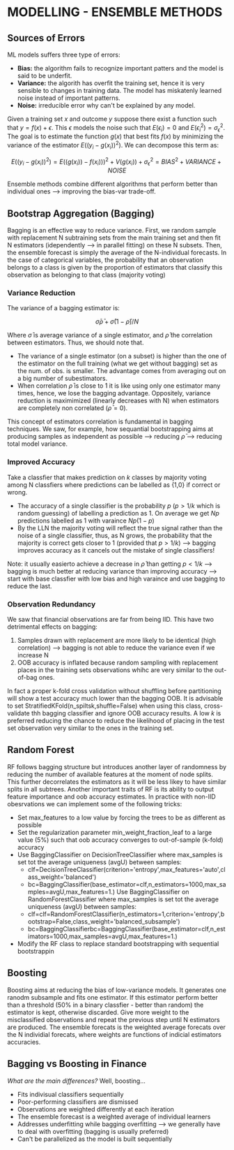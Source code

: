 # MODELLING - ENSEMBLE METHODS

## Sources of Errors

ML models suffers three type of errors:

- **Bias:** the algorithm fails to recognize important patters and the model is said to be underfit.
- **Variance:** the algorith has overfit the training set, hence it is very sensible to changes in training data. The model has miskatenly learned noise instead of important patterns.
- **Noise:** irreducible error why can't be explained by any model.

Given a training set $x$ and outcome $y$ suppose there exist a function such that $y = f(x) + \epsilon$. This $\epsilon$ models the noise such that $E(\epsilon_i) = 0$ and $E(\epsilon_i^2) = \sigma_{\epsilon}^2$. The goal is to estimate the function $g(x)$ that best fits $f(x)$ by minimizing the variance of the estimator $E((y_i-g(x_i))^2)$. We can decompose this term as:

$$ E((y_i-g(x_i))^2) = E((g(x_i))-f(x_i)))^2 + V(g(x_i)) + \sigma_{\epsilon}^2 = BIAS^2 + VARIANCE + NOISE $$

Ensemble methods combine different algorithms that perform better than individual ones --> improving the bias-var trade-off.

## Bootstrap Aggregation (Bagging)

Bagging is an effective way to reduce variance. First, we random sample with replacement N subtraining sets from the main training set and then fit N estimators (idependently --> in parallel fitting) on these N subsets. Then, the ensemble forecast is simply the average of the N-individual forecasts. In the case of categorical variables, the probability that an observation belongs to a class is given by the proportion of estimators that classify this observation as belonging to that class (majority voting)

### Variance Reduction

The variance of a bagging estimator is:

$$ \bar{\sigma}\bar{\rho} + \bar{\sigma}(1-\bar{\rho})/N  $$

Where $\bar{\sigma}$ is average variance of a single estimator, and $\bar{\rho}$ the correlation between estimators. Thus, we should note that.

- The variance of a single estimator (on a subset) is higher than the one of the estimator on the full training (what we get without bagging)  set as the num. of obs. is smaller. The advantage comes from averaging out on a big number of subestimators.
- When correlation  $\bar{\rho}$ is close to 1 it is like using only one estimator many times, hence, we lose the bagging advantage. Oppositely, variance reduction is maximimized (linearly decreases with N) when estimators are completely non correlated ($\bar{\rho} = 0$).

This concept of estimators correlation is fundamental in bagging techniques. We saw, for example, how sequantial bootstrapping aims at producing samples as independent as possible --> reducing  $\bar{\rho}$ --> reducing total model variance.

### Improved Accuracy

Take a classfier that makes prediction on $k$ classes by majority voting among N classfiers where predictions can be labelled as {1,0} if correct or wrong. 

- The accuracy of a single classifier is the probability $p$ ($p>1/k$ which is random guessing) of labelling a prediction as 1. On average we get $Np$ predictions labelled as 1 with varaince $Np(1-p)$
- By the LLN the majority voting will reflect the true signal rather than the noise of a single classifier, thus, as N grows, the probability that the majority is correct gets closer to 1 (provided that $p>1/k$) --> bagging improves accuracy as it cancels out the mistake of single classifiers!

Note: it usually easierto achieve a decrease in $\bar{\rho}$ than getting $p<1/k$ --> bagging is much better at reducing variance than improving accuracy --> start with base classfier with low bias and high varaince and use bagging to reduce the last.

### Observation Redundancy

We saw that financial observations are far from being IID. This have two detrimental effects on bagging:

1. Samples drawn with replacement are more likely to be identical (high correlation) --> bagging is not able to reduce the variance even if we increase N
2. OOB accuracy is inflated because random sampling with replacement places in the training sets observations whihc are very similar to the out-of-bag ones.

In fact a proper k-fold cross validation without shuffling before partitioning will show a test accuracy much lower than the bagging OOB. It is advisable to set StratifiedKFold(n_spiltsk,shuffle=False) when using this class, cross-validate thh bagging classifier and ignore OOB accuracy results. A low $k$ is preferred reducing the chance to reduce the likelihood of placing in the test set observation very similar to the ones in the training set.

## Random Forest

RF follows bagging structure but introduces another layer of randomness by reducing the number of available features at the moment of node splits. This further decorrelates the estimators as it will be less likey to have similar splits in all subtrees. Another important traits of RF is its ability to output feature importance and oob accuracy estimates. In practice with non-IID obesrvations we can implement some of the following tricks:

- Set max_features to a low value by forcing the trees to be as different as possible
- Set the regularization parameter min_weight_fraction_leaf to a large value (5%) such that oob accuracy converges to out-of-sample (k-fold) accuracy
- Use BaggingClassifier on DecisionTreeClassifier where max_samples is set tot the average uniqueness (avgU) between samples:
  - clf=DecisionTreeClassifier(criterion='entropy',max_features='auto',class_weight='balanced')
  - bc=BaggingClassifier(base_estimator=clf,n_estimators=1000,max_samples=avgU,max_features=1.)
Use BaggingClassifier on RandomForestClassifier where max_samples is set tot the average uniqueness (avgU) between samples:
  - clf=clf=RandomForestClassifier(n_estimators=1,criterion='entropy',bootstrap=False,class_weight='balanced_subsample')
  - bc=BaggingClassifierbc=BaggingClassifier(base_estimator=clf,n_estimators=1000,max_samples=avgU,max_features=1.)
- Modify the RF class to replace standard bootstrapping with sequential bootstrappin

## Boosting

Boosting aims at reducing the bias of low-variance models. It generates one ranodm subsample and fits one estimator. If this estimator perform better than a threshold (50% in a binary classfier - better than random) the estimator is kept, otherwise discarded. Give more weight to the misclassified observations and repeat the previous step until N estimators are produced. The ensemble forecats is the weighted average forecats over the N individial forecats, where weights are functions of indicial estimators accuracies. 

## Bagging vs Boosting in Finance

*What are the main differences?* Well, boosting...

- Fits indivisual classifiers sequentially
- Poor-performing classifiers are dismissed
- Observations are weighted differently at each iteration
- The ensemble forecast is a weighted average of individual learners
- Addresses underfitting while bagging overfitting --> we generally have to deal with overfitting (bagging is usually preferred)
- Can't be parallelized as the model is built sequentially
